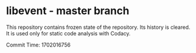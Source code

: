 # libevent - master branch

This repository contains frozen state of the repository.
Its history is cleared. It is used only for static code
analysis with Codacy.

Commit Time: 1702016756